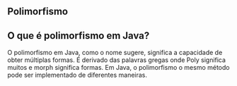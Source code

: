 ## Polimorfismo
## O que é polimorfismo em Java?
O polimorfismo em Java, como o nome sugere, significa a capacidade de obter múltiplas formas. É 
derivado das palavras gregas onde Poly significa muitos e morph significa formas. Em Java, o 
polimorfismo o mesmo método pode ser implementado de diferentes maneiras. 

